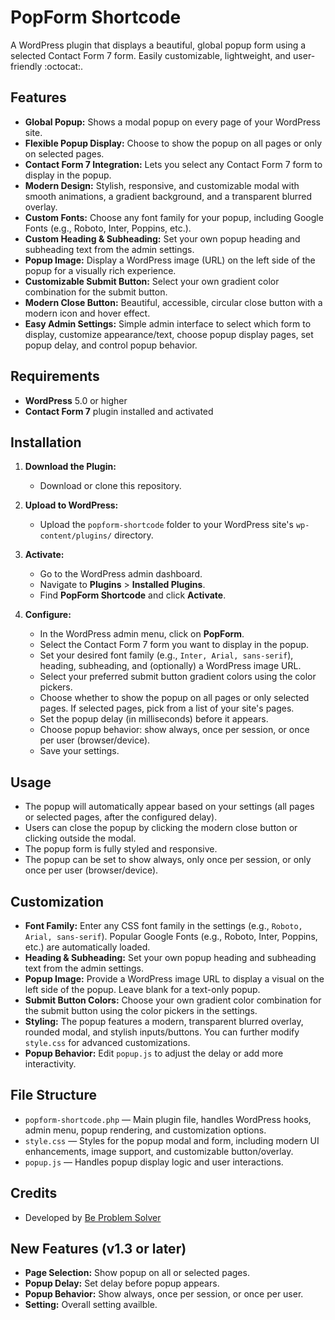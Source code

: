 # PopForm Shortcode

A WordPress plugin that displays a beautiful, global popup form using a selected Contact Form 7 form. Easily customizable, lightweight, and user-friendly :octocat:.

## Features

- **Global Popup:** Shows a modal popup on every page of your WordPress site.
- **Flexible Popup Display:** Choose to show the popup on all pages or only on selected pages.
- **Contact Form 7 Integration:** Lets you select any Contact Form 7 form to display in the popup.
- **Modern Design:** Stylish, responsive, and customizable modal with smooth animations, a gradient background, and a transparent blurred overlay.
- **Custom Fonts:** Choose any font family for your popup, including Google Fonts (e.g., Roboto, Inter, Poppins, etc.).
- **Custom Heading & Subheading:** Set your own popup heading and subheading text from the admin settings.
- **Popup Image:** Display a WordPress image (URL) on the left side of the popup for a visually rich experience.
- **Customizable Submit Button:** Select your own gradient color combination for the submit button.
- **Modern Close Button:** Beautiful, accessible, circular close button with a modern icon and hover effect.
- **Easy Admin Settings:** Simple admin interface to select which form to display, customize appearance/text, choose popup display pages, set popup delay, and control popup behavior.

## Requirements

- **WordPress** 5.0 or higher
- **Contact Form 7** plugin installed and activated

## Installation

1. **Download the Plugin:**

   - Download or clone this repository.

2. **Upload to WordPress:**

   - Upload the `popform-shortcode` folder to your WordPress site's `wp-content/plugins/` directory.

3. **Activate:**

   - Go to the WordPress admin dashboard.
   - Navigate to **Plugins** > **Installed Plugins**.
   - Find **PopForm Shortcode** and click **Activate**.

4. **Configure:**
   - In the WordPress admin menu, click on **PopForm**.
   - Select the Contact Form 7 form you want to display in the popup.
   - Set your desired font family (e.g., `Inter, Arial, sans-serif`), heading, subheading, and (optionally) a WordPress image URL.
   - Select your preferred submit button gradient colors using the color pickers.
   - Choose whether to show the popup on all pages or only selected pages. If selected pages, pick from a list of your site's pages.
   - Set the popup delay (in milliseconds) before it appears.
   - Choose popup behavior: show always, once per session, or once per user (browser/device).
   - Save your settings.

## Usage

- The popup will automatically appear based on your settings (all pages or selected pages, after the configured delay).
- Users can close the popup by clicking the modern close button or clicking outside the modal.
- The popup form is fully styled and responsive.
- The popup can be set to show always, only once per session, or only once per user (browser/device).

## Customization

- **Font Family:** Enter any CSS font family in the settings (e.g., `Roboto, Arial, sans-serif`). Popular Google Fonts (e.g., Roboto, Inter, Poppins, etc.) are automatically loaded.
- **Heading & Subheading:** Set your own popup heading and subheading text from the admin settings.
- **Popup Image:** Provide a WordPress image URL to display a visual on the left side of the popup. Leave blank for a text-only popup.
- **Submit Button Colors:** Choose your own gradient color combination for the submit button using the color pickers in the settings.
- **Styling:** The popup features a modern, transparent blurred overlay, rounded modal, and stylish inputs/buttons. You can further modify `style.css` for advanced customizations.
- **Popup Behavior:** Edit `popup.js` to adjust the delay or add more interactivity.

## File Structure

- `popform-shortcode.php` — Main plugin file, handles WordPress hooks, admin menu, popup rendering, and customization options.
- `style.css` — Styles for the popup modal and form, including modern UI enhancements, image support, and customizable button/overlay.
- `popup.js` — Handles popup display logic and user interactions.

## Credits

- Developed by [Be Problem Solver](https://beproblemsolver.com/)

## New Features (v1.3 or later)

- **Page Selection:** Show popup on all or selected pages.
- **Popup Delay:** Set delay before popup appears.
- **Popup Behavior:** Show always, once per session, or once per user.
- **Setting:** Overall setting availble.
